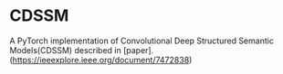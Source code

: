 # CDSSM
A PyTorch implementation of Convolutional Deep Structured Semantic Models(CDSSM) described in [paper].(https://ieeexplore.ieee.org/document/7472838) 
